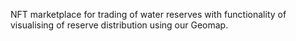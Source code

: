 NFT marketplace for trading of water reserves with functionality of visualising of reserve distribution using our Geomap.
